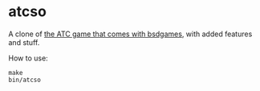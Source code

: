 # atcso

A clone of [the ATC game that comes with
bsdgames](http://manpages.ubuntu.com/manpages/vivid/man6/atc.6.html), with
added features and stuff.

How to use:

    make
    bin/atcso
